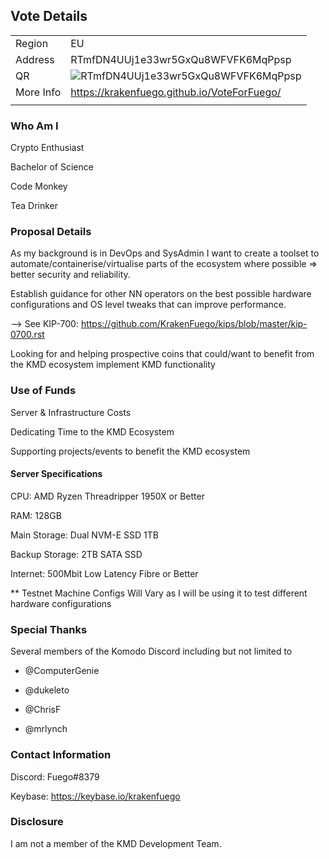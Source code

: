 
## Vote Details

|  |   |
|--|--|
| Region | EU |
| Address | RTmfDN4UUj1e33wr5GxQu8WFVFK6MqPpsp |
| QR | ![RTmfDN4UUj1e33wr5GxQu8WFVFK6MqPpsp](https://raw.githubusercontent.com/KrakenFuego/NotaryNodes/master/season4/candidates/fuego/fuego-qrcode.png) |
| More Info | https://krakenfuego.github.io/VoteForFuego/ |
|  |   |

### Who Am I

Crypto Enthusiast

Bachelor of Science

Code Monkey

Tea Drinker

### Proposal Details

As my background is in DevOps and SysAdmin I want to create a toolset to automate/containerise/virtualise parts of the ecosystem where possible => better security and reliability.

Establish guidance for other NN operators on the best possible hardware configurations and OS level tweaks that can improve performance.

--> See KIP-700: https://github.com/KrakenFuego/kips/blob/master/kip-0700.rst

Looking for and helping prospective coins that could/want to benefit from the KMD ecosystem implement KMD functionality

### Use of Funds

Server & Infrastructure Costs

Dedicating Time to the KMD Ecosystem

Supporting projects/events to benefit the KMD ecosystem


#### Server Specifications

CPU: AMD Ryzen Threadripper 1950X or Better

RAM: 128GB

Main Storage: Dual NVM-E SSD 1TB

Backup Storage: 2TB SATA SSD

Internet: 500Mbit Low Latency Fibre or Better

 
** Testnet Machine Configs Will Vary as I will be using it to test different hardware configurations


### Special Thanks

Several members of the Komodo Discord including but not limited to

- @ComputerGenie

- @dukeleto

- @ChrisF

- @mrlynch

  

### Contact Information

Discord: Fuego#8379

Keybase: https://keybase.io/krakenfuego

  

### Disclosure

I am not a member of the KMD Development Team.
